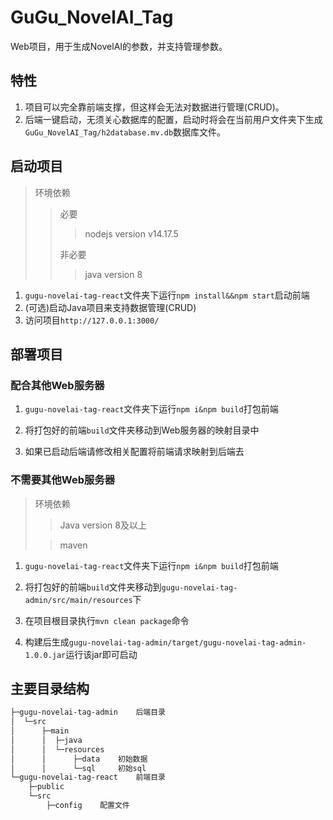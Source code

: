 # GuGu_NovelAI_Tag

Web项目，用于生成NovelAI的参数，并支持管理参数。

## 特性

1. 项目可以完全靠前端支撑，但这样会无法对数据进行管理(CRUD)。
2. 后端一键启动，无须关心数据库的配置，启动时将会在当前用户文件夹下生成`GuGu_NovelAI_Tag/h2database.mv.db`数据库文件。

## 启动项目

> 环境依赖
>
> > 必要
> >
> > > nodejs version v14.17.5
> >
> > 非必要
> >
> > > java version 8

1. `gugu-novelai-tag-react`文件夹下运行`npm install&&npm start`启动前端
2. (可选)启动Java项目来支持数据管理(CRUD)
3. 访问项目`http://127.0.0.1:3000/`

## 部署项目

### 配合其他Web服务器

1. `gugu-novelai-tag-react`文件夹下运行`npm i&npm build`打包前端

2. 将打包好的前端`build`文件夹移动到Web服务器的映射目录中
3. 如果已启动后端请修改相关配置将前端请求映射到后端去

### 不需要其他Web服务器

> 环境依赖
>
>> Java version 8及以上
>
>> maven

1. `gugu-novelai-tag-react`文件夹下运行`npm i&npm build`打包前端

2. 将打包好的前端`build`文件夹移动到`gugu-novelai-tag-admin/src/main/resources`下
3. 在项目根目录执行`mvn clean package`命令
4. 构建后生成`gugu-novelai-tag-admin/target/gugu-novelai-tag-admin-1.0.0.jar`运行该jar即可启动

## 主要目录结构

```txt
├─gugu-novelai-tag-admin	后端目录
│  └─src
│      ├─main
│      │  ├─java
│      │  └─resources
│      │      ├─data	初始数据
│      │      └─sql		初始sql
└─gugu-novelai-tag-react	前端目录
    ├─public
    └─src
        ├─config	配置文件
```

